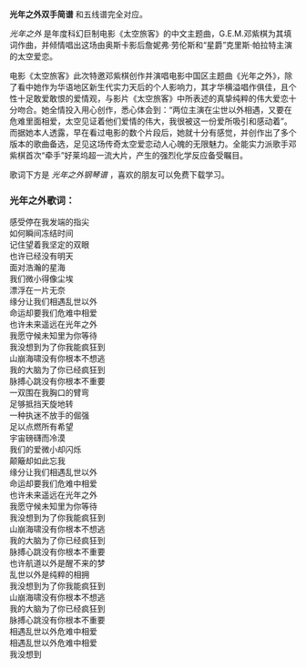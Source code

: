 

**光年之外双手简谱** 和五线谱完全对应。

_光年之外_
是年度科幻巨制电影《太空旅客》的中文主题曲，G.E.M.邓紫棋为其填词作曲，并倾情唱出这场由奥斯卡影后詹妮弗·劳伦斯和“星爵”克里斯·帕拉特主演的太空爱恋。

电影《太空旅客》此次特邀邓紫棋创作并演唱电影中国区主题曲《光年之外》，除了看中她作为华语地区新生代实力天后的个人影响力，其才华横溢唱作俱佳，且个性十足敢爱敢恨的爱情观，与影片《太空旅客》中所表述的真挚纯粹的伟大爱恋十分吻合。她全情投入用心创作，悉心体会到：“两位主演在尘世以外相遇，又要在危难里面相爱，太空见证着他们爱情的伟大，我很被这一份爱所吸引和感动着”。而据她本人透露，早在看过电影的数个片段后，她就十分有感觉，并创作出了多个版本的歌曲备选，足见这场传奇太空爱恋动人心魄的无限魅力。全能实力派歌手邓紫棋首次“牵手”好莱坞超一流大片，产生的强烈化学反应备受瞩目。

歌词下方是 _光年之外钢琴谱_ ，喜欢的朋友可以免费下载学习。

### 光年之外歌词：

感受停在我发端的指尖  
如何瞬间冻结时间  
记住望着我坚定的双眼  
也许已经没有明天  
面对浩瀚的星海  
我们微小得像尘埃  
漂浮在一片无奈  
缘分让我们相遇乱世以外  
命运却要我们危难中相爱  
也许未来遥远在光年之外  
我愿守候未知里为你等待  
我没想到为了你我能疯狂到  
山崩海啸没有你根本不想逃  
我的大脑为了你已经疯狂到  
脉搏心跳没有你根本不重要  
一双围在我胸口的臂弯  
足够抵挡天旋地转  
一种执迷不放手的倔强  
足以点燃所有希望  
宇宙磅礴而冷漠  
我们的爱微小却闪烁  
颠簸却如此忘我  
缘分让我们相遇乱世以外  
命运却要我们危难中相爱  
也许未来遥远在光年之外  
我愿守候未知里为你等待  
我没想到为了你我能疯狂到  
山崩海啸没有你根本不想逃  
我的大脑为了你已经疯狂到  
脉搏心跳没有你根本不重要  
也许航道以外是醒不来的梦  
乱世以外是纯粹的相拥  
我没想到为了你我能疯狂到  
山崩海啸没有你根本不想逃  
我的大脑为了你已经疯狂到  
脉搏心跳没有你根本不重要  
相遇乱世以外危难中相爱  
相遇乱世以外危难中相爱  
我没想到

